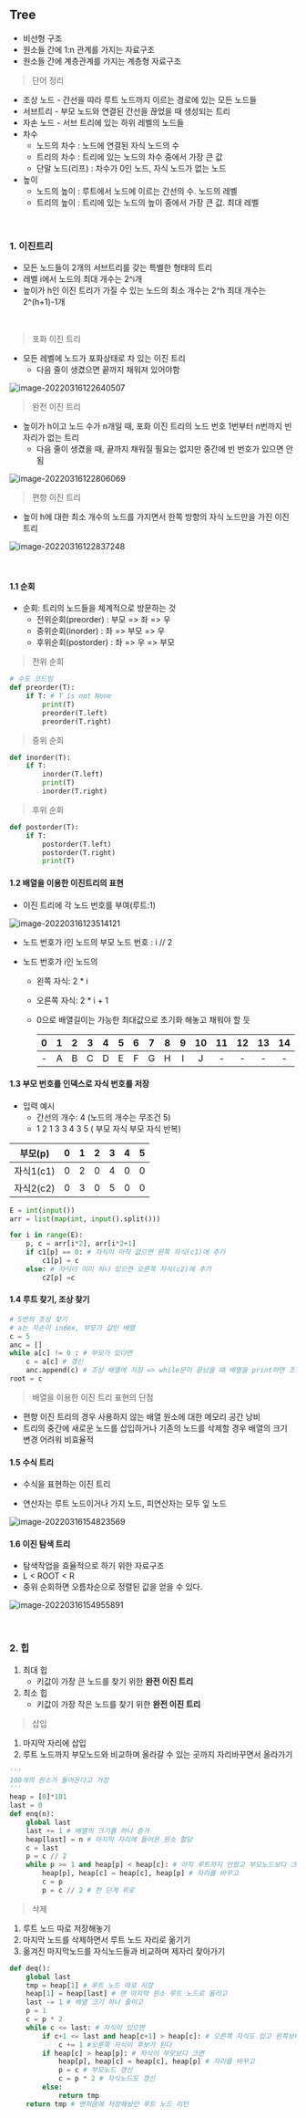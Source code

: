 ## Tree

- 비선형 구조 
- 원소들 간에 1:n 관계를 가지는 자료구조
- 원소들 간에 계층관계를 가지는 계층형 자료구조

> 단어 정리

- 조상 노드 - 간선을 따라 루트 노드까지 이르는 경로에 있는 모든 노드들
- 서브트리 - 부모 노드와 연결된 간선을 끊었을 때 생성되는 트리
- 자손 노드 - 서브 트리에 있는 하위 레벨의 노드들
- 차수
  - 노드의 차수 : 노드에 연결된 자식 노드의 수
  - 트리의 차수 : 트리에 있는 노드의 차수 중에서 가장 큰 값
  - 단말 노드(리프) : 차수가 0인 노드, 자식 노드가 없는 노드
- 높이
  - 노드의 높이 : 루트에서 노드에 이르는 간선의 수. 노드의 레벨
  - 트리의 높이 : 트리에 있는 노드의 높이 중에서 가장 큰 값. 최대 레벨

<br>

### 1. 이진트리

- 모든 노드들이 2개의 서브트리를 갖는 특별한 형태의 트리
- 레벨 i에서 노드의 최대 개수는 2^i개
- 높이가 h인 이진 트리가 가질 수 있는 노드의 최소 개수는 2^h 최대 개수는 2^(h+1)-1개

<br>

> 포화 이진 트리

- 모든 레벨에 노드가 포화상태로 차 있는 이진 트리
  - 다음 줄이 생겼으면 끝까지 채워져 있어야함

![image-20220316122640507](tree.assets/image-20220316122640507.png)

> 완전 이진 트리

- 높이가 h이고 노드 수가 n개일 때, 포화 이진 트리의 노드 번호 1번부터 n번까지 빈 자리가 없는 트리
  - 다음 줄이 생겼을 때, 끝까지 채워질 필요는 없지만 중간에 빈 번호가 있으면 안됨

![image-20220316122806069](tree.assets/image-20220316122806069.png)

> 편향 이진 트리

- 높이 h에 대한 최소 개수의 노드를 가지면서 한쪽 방향의 자식 노드만을 가진 이진 트리

![image-20220316122837248](tree.assets/image-20220316122837248.png)

<br>

#### 1.1 순회

- 순회: 트리의 노드들을 체계적으로 방문하는 것
  - 전위순회(preorder) : 부모 => 좌 => 우
  - 중위순회(inorder) : 좌 => 부모 => 우
  - 후위순회(postorder) : 좌 => 우 => 부모

> 전위 순회

```python
# 수도 코드임
def preorder(T):
    if T: # T is not None
        print(T)
        preorder(T.left)
        preorder(T.right)
```

> 중위 순회

```python
def inorder(T):
    if T:
        inorder(T.left)
        print(T)
        inorder(T.right)
```

> 후위 순회

```python
def postorder(T):
    if T:
        postorder(T.left)
        postorder(T.right)
        print(T)
```



#### 1.2  배열을 이용한 이진트리의 표현

- 이진 트리에 각 노드 번호를 부여(루트:1)

![image-20220316123514121](tree.assets/image-20220316123514121.png)

- 노드 번호가 i인 노드의 부모 노드 번호 : i // 2

- 노드 번호가 i인 노드의 

  - 왼쪽 자식: 2 * i 

  - 오른쪽 자식: 2 * i + 1

  - 0으로 배열길이는 가능한 최대값으로 초기화 해놓고 채워야 할 듯 

    |  0   |  1   |  2   |  3   |  4   | 5    |  6   |  7   |  8   |  9   |  10  |  11  |  12  |  13  |  14  |
    | :--: | :--: | :--: | :--: | :--: | ---- | :--: | :--: | :--: | :--: | :--: | :--: | :--: | :--: | :--: |
    |  -   |  A   |  B   |  C   |  D   | E    |  F   |  G   |  H   |  I   |  J   |  -   |  -   |  -   |  -   |

    

#### 1.3 부모 번호를 인덱스로 자식 번호를 저장

- 입력 예시
  - 간선의 개수: 4 (노드의 개수는 무조건 5)
  - 1 2 1 3 3 4 3 5 ( 부모 자식 부모 자식 반복)

| 부모(p)   | 0    | 1    | 2    | 3    | 4    | 5    |
| --------- | ---- | ---- | ---- | ---- | ---- | ---- |
| 자식1(c1) | 0    | 2    | 0    | 4    | 0    | 0    |
| 자식2(c2) | 0    | 3    | 0    | 5    | 0    | 0    |

```python
E = int(input())
arr = list(map(int, input().split()))

for i in range(E):
    p, c = arr[i*2], arr[i*2+1]
    if c1[p] == 0: # 자식이 아직 없으면 왼쪽 자식(c1)에 추가
        c1[p] = c
    else: # 자식이 이미 하나 있으면 오른쪽 자식(c2)에 추가
        c2[p] =c
```



#### 1.4 루트 찾기, 조상 찾기

```python
# 5번의 조상 찾기
# a는 자손이 index, 부모가 값인 배열
c = 5
anc = []
while a[c] != 0 : # 부모가 있다면
    c = a[c] # 갱신
    anc.append(c) # 조상 배열에 저장 => while문이 끝났을 때 배열을 print하면 조상 리스트
root = c
```



> 배열을 이용한 이진 트리 표현의 단점

- 편향 이진 트리의 경우 사용하지 않는 배열 원소에 대한 메모리 공간 낭비
- 트리의 중간에 새로운 노드를 삽입하거나 기존의 노드를 삭제할 경우 배열의 크기 변경 어려워 비효율적



#### 1.5 수식 트리

- 수식을 표현하는 이진 트리

- 연산자는 루트 노드이거나 가지 노드, 피연산자는 모두 잎 노드

![image-20220316154823569](tree.assets/image-20220316154823569.png)



#### 1.6 이진 탐색 트리

- 탐색작업을 효율적으로 하기 위한 자료구조
- L < ROOT < R
- 중위 순회하면 오름차순으로 정렬된 값을 얻을 수 있다.

![image-20220316154955891](tree.assets/image-20220316154955891.png)

<br>

### 2. 힙

1. 최대 힙
   - 키값이 가장 큰 노드를 찾기 위한 **완전 이진 트리**
2. 최소 힙
   - 키값이 가장 작은 노드를 찾기 위한 **완전 이진 트리**

> 삽입

1. 마지막 자리에 삽입
2. 루트 노드까지 부모노드와 비교하며 올라갈 수 있는 곳까지 자리바꾸면서 올라가기

```python
'''
100개의 원소가 들어온다고 가정
'''
heap = [0]*101
last = 0
def enq(n):
    global last
    last += 1 # 배열의 크기를 하나 증가
    heap[last] = n # 마지막 자리에 들어온 원소 할당
    c = last
    p = c // 2
    while p >= 1 and heap[p] < heap[c]: # 아직 루트까지 안왔고 부모노드보다 크면
        heap[p], heap[c] = heap[c], heap[p] # 자리를 바꾸고
        c = p
        p = c // 2 # 한 단계 위로
```

> 삭제

1. 루트 노드 따로 저장해놓기
2. 마지막 노드를 삭제하면서 루트 노드 자리로 옮기기
3. 옮겨진 마지막노드를 자식노드들과 비교하며 제자리 찾아가기

```python
def deq():
    global last
    tmp = heap[1] # 루트 노드 따로 저장
    heap[1] = heap[last] # 맨 마지막 원소 루트 노드로 올리고
    last -= 1 # 배열 크기 하나 줄이고
    p = 1
    c = p * 2
    while c <= last: # 자식이 있으면
        if c+1 <= last and heap[c+1] > heap[c]: # 오른쪽 자식도 있고 왼쪽보다 크면
            c += 1 #오른쪽 자식이 후보가 된다
        if heap[c] > heap[p]: # 자식이 부모보다 크면
            heap[p], heap[c] = heap[c], heap[p] # 자리를 바꾸고
            p = c # 부모노드 갱신
            c = p * 2 # 자식노드도 갱신
        else:
            return tmp
    return tmp # 맨처음에 저장해놨던 루트 노드 리턴
```

